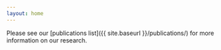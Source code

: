 ```yaml
---
layout: home
---
```


Please see our [publications list]({{ site.baseurl }}/publications/) for more information on our research.
